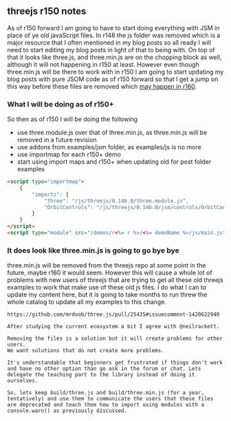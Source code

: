 ## threejs r150 notes

As of r150 forward I am going to have to start doing everything with JSM in place of ye old javaScript files. In r148 the js folder was removed which is a major resource that I often mentioned in my blog posts so all ready I will need to start editing my blog posts in light of that to being with. On top of that it looks like three.js, and three.min.js are on the chopping block as well, although it will not happening in r150 at least. However even though three.min.js will be there to work with in r150 I am going to start updating my blog posts with pure JSOM code as of r150 forward so that I get a jump on this way before these files are removed which [may happen in r160](
https://github.com/mrdoob/three.js/pull/25435#issuecomment-1420622940).

### What I will be doing as of r150+

So then as of r150 I will be doing the following

* use three.module.js over that of three.min.js, as three.min.js will be removed in a future revision
* use addons from examples/jsm folder, as examples/js is no more
* use importmap for each r150+ demo
* start using import maps and r150+ when updating old for post folder examples

```html
<script type="importmap">
    {
        "imports": {
            "three": "/js/threejs/0.146.0/three.module.js",
            "OrbitControls": "/js/threejs/0.146.0/jsm/controls/OrbitControls.js"
        }
    }
</script>
<script type="module" src="/demos/r<%= r %>/<%= demoName %>/js/main.js"></script>
```


### It does look like three.min.js is going to go bye bye

three.min.js will be removed from the threejs repo at some point in the future, maybe r160 it would seem. However this will cause a whole lot of problems with new users of threejs that are trying to get all these old threejs examples to work that make use of these old js files. I do what I can to update my content here, but it is going to take months to run threw the whole catalog to update all my examples to this change.

```
https://github.com/mrdoob/three.js/pull/25435#issuecomment-1420622940

After studying the current ecosystem a bit I agree with @neilrackett.
 
Removing the files is a solution but it will create problems for other users.
We want solutions that do not create more problems.
 
It's understandable that beginners get frustrated if things don't work and have no other option than go ask in the forum or chat. Lets delegate the teaching part to the library instead of doing it ourselves.
 
So, lets keep build/three.js and build/three.min.js (for a year, tentatively) and use them to communicate the users that these files are deprecated and teach them how to import using modules with a console.warn() as previously discussed.
```